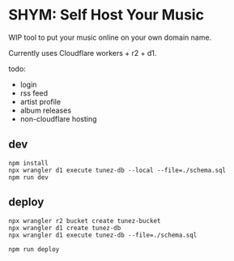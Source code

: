 # SHYM: Self Host Your Music

WIP tool to put your music online on your own domain name.

Currently uses Cloudflare workers + r2 + d1.

todo:
* login
* rss feed
* artist profile
* album releases
* non-cloudflare hosting


## dev

```
npm install
npx wrangler d1 execute tunez-db --local --file=./schema.sql
npm run dev
```

## deploy

```
npx wrangler r2 bucket create tunez-bucket
npx wrangler d1 create tunez-db
npx wrangler d1 execute tunez-db --file=./schema.sql

npm run deploy
```
